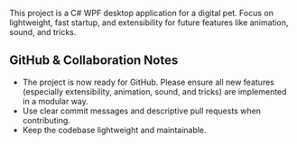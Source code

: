 <!-- Use this file to provide workspace-specific custom instructions to Copilot. For more details, visit https://code.visualstudio.com/docs/copilot/copilot-customization#_use-a-githubcopilotinstructionsmd-file -->

This project is a C# WPF desktop application for a digital pet. Focus on lightweight, fast startup, and extensibility for future features like animation, sound, and tricks.

## GitHub & Collaboration Notes
- The project is now ready for GitHub. Please ensure all new features (especially extensibility, animation, sound, and tricks) are implemented in a modular way.
- Use clear commit messages and descriptive pull requests when contributing.
- Keep the codebase lightweight and maintainable.
